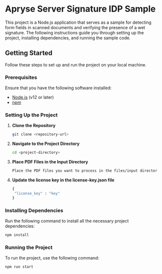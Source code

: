 
# Apryse Server Signature IDP Sample

This project is a Node.js application that serves as a sample for detecting form fields in scanned documents and verifying the presence of a wet signature. The following instructions guide you through setting up the project, installing dependencies, and running the sample code.

## Getting Started

Follow these steps to set up and run the project on your local machine.

### Prerequisites

Ensure that you have the following software installed:

- [Node.js](https://nodejs.org/en/download/) (v12 or later)
- [npm](https://www.npmjs.com/get-npm)

### Setting Up the Project

1. **Clone the Repository**

   ```bash
   git clone <repository-url>
   ```

2. **Navigate to the Project Directory**

   ```bash
   cd <project-directory>
   ```

3. **Place PDF Files in the Input Directory**
   ```bash
   Place the PDF files you want to process in the files/input directory. Ensure that each PDF file is under 6 pages.
   ```

4. **Update the license key in the license-key.json file**
   ```bash
   {
    "license_key" : "key"
   }
   ```

### Installing Dependencies

Run the following command to install all the necessary project dependencies:

```bash
npm install
```

### Running the Project

To run the project, use the following command:

```bash
npm run start
```
